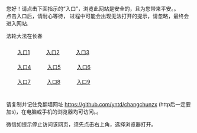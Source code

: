 您好！请点击下面指示的“入口”，浏览此网站是安全的，且为您带来平安。。 <br/>
点击入口后，请耐心等待， 过程中可能会出现无法打开的提示，请忽略，最终会进入网站. </br>

法轮大法在长春<br/>
<div style="padding:10px"><a style="margin:20px" target="_blank" href="https://drs7ma0rt5dyf.cloudfront.net/2Qpsp?udruwzge" id="ccLink1" rel="nofollow">入口1</a> <a target="_blank" style="margin:20px" href="https://d3i2fgj875ixnp.cloudfront.net/2Qpsp?pxjxf" id="ccLink2" rel="nofollow">入口2</a> <a style="margin:20px" target="_blank" href="https://d29rkfsugn7w6i.cloudfront.net/2Qpsp?whoswyg" id="ccLink3" rel="nofollow">入口3</a></div>

<div style="padding:10px" ><a style="margin:20px" target="_blank" href="https://drs7ma0rt5dyf.cloudfront.net/2Qpsp?udruwzge" id="ccLink4" rel="nofollow">入口4</a> <a style="margin:20px" href="https://d3i2fgj875ixnp.cloudfront.net/2Qpsp?pxjxf" target="_blank" id="ccLink5" rel="nofollow">入口5</a> <a style="margin:20px" href="https://d29rkfsugn7w6i.cloudfront.net/2Qpsp?whoswyg" target="_blank" id="ccLink6" rel="nofollow">入口6</a></div>

<div style="padding:10px"><a style="margin:20px" target="_blank" href="https://drs7ma0rt5dyf.cloudfront.net/2Qpsp?udruwzge" id="ccLink7" rel="nofollow">入口7</a> <a style="margin:20px" href="https://d3i2fgj875ixnp.cloudfront.net/2Qpsp?pxjxf" target="_blank" id="ccLink8" rel="nofollow">入口8</a> <a style="margin:20px" target="_blank" href="https://d29rkfsugn7w6i.cloudfront.net/2Qpsp?whoswyg" id="ccLink9" rel="nofollow">入口9</a></div>

<br/>



请复制并记住免翻墙网址 https://github.com/yntd/changchunzx (http后一定要加s)，在电脑或手机的浏览器均可访问。。<br/>

微信如提示停止访问该网页，须先点击右上角，选择浏览器打开。
